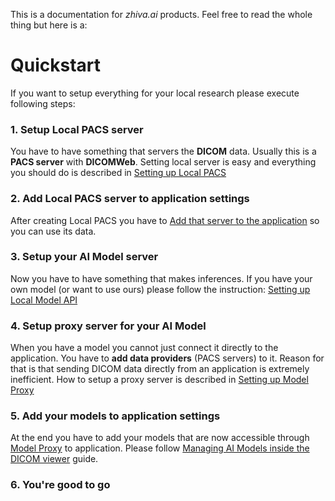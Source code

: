 This is a documentation for _zhiva.ai_ products. Feel free to read the whole thing but here is a:

# Quickstart

If you want to setup everything for your local research please execute following steps:

### 1. Setup Local PACS server

You have to have something that servers the __DICOM__ data. Usually this is a __PACS server__ with __DICOMWeb__. Setting local server is easy and everything you should do is described in [Setting up Local PACS](/latest/setting-up-local-pacs)

### 2. Add Local PACS server to application settings

After creating Local PACS you have to [Add that server to the application](/latest/managing-servers-inside-the-dicom-viewer) so you can use its data.

### 3. Setup your AI Model server

Now you have to have something that makes inferences. If you have your own model (or want to use ours) please follow the instruction: [Setting up Local Model API](/latest/setting-up-local-model-api)

### 4. Setup proxy server for your AI Model

When you have a model you cannot just connect it directly to the application. You have to __add data providers__ (PACS servers) to it. Reason for that is that sending DICOM data directly from an application is extremely inefficient. How to setup a proxy server is described in [Setting up Model Proxy](/latest/setting-up-model-proxy)

### 5. Add your models to application settings

At the end you have to add your models that are now accessible through [Model Proxy](/latest/setting-up-model-proxy) to application. Please follow [Managing AI Models inside the DICOM viewer](/latest/managing-ai-models-inside-the-dicom-viewer) guide.

### 6. You're good to go